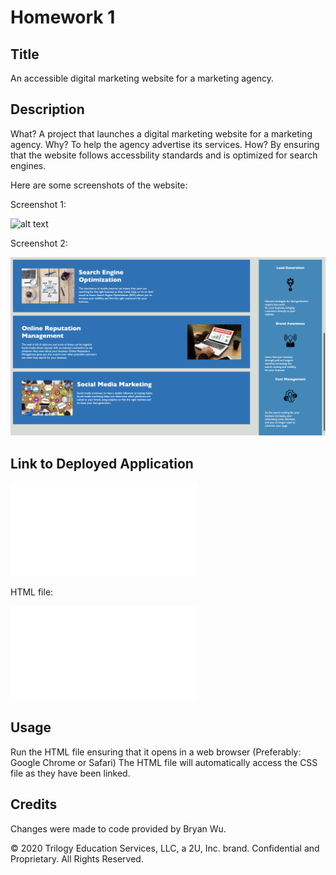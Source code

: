 # Homework 1

## Title
An accessible digital marketing website for a marketing agency.

## Description 

What? A project that launches a digital marketing website for a marketing agency.
Why? To help the agency advertise its services.
How? By ensuring that the website follows accessbility standards and is optimized for search engines.

Here are some screenshots of the website:

Screenshot 1:

![alt text](Develop/assets/images/screenshot1.png)


Screenshot 2:

![alt text](Develop/assets/images/screenshot2.png)


## Link to Deployed Application

![alt text](A-Digital-Marketing-Code-Refactor/Develop/index.html)

HTML file:

![alt text](Develop/index.html)


## Usage 

Run the HTML file ensuring that it opens in a web browser (Preferably: Google Chrome or Safari)
The HTML file will automatically access the CSS file as they have been linked.


## Credits

Changes were made to code provided by Bryan Wu.


© 2020 Trilogy Education Services, LLC, a 2U, Inc. brand. Confidential and Proprietary. All Rights Reserved.
